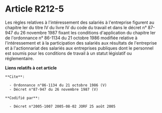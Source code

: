 # Article R212-5

Les règles relatives à l'intéressement des salariés à l'entreprise figurent au chapitre Ier du titre IV du livre IV du code
du travail et dans le décret n° 87-947 du 26 novembre 1987 fixant les conditions d'application du chapitre Ier de
l'ordonnance n° 86-1134 du 21 octobre 1986 modifiée relative à l'intéressement et à la participation des salariés aux
résultats de l'entreprise et à l'actionnariat des salariés aux entreprises publiques dont le personnel est soumis pour les
conditions de travail à un statut législatif ou réglementaire.

**Liens relatifs à cet article**

	**Cite**:

	  - Ordonnance n°86-1134 du 21 octobre 1986 (V)
	  - Décret n°87-947 du 26 novembre 1987 (V)

	**Codifié par**:

	  - Décret n°2005-1007 2005-08-02 JORF 25 août 2005
